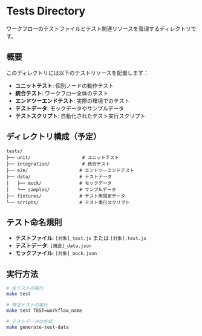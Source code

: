 # Tests Directory

ワークフローのテストファイルとテスト関連リソースを管理するディレクトリです。

## 概要

このディレクトリには以下のテストリソースを配置します：

- **ユニットテスト**: 個別ノードの動作テスト
- **統合テスト**: ワークフロー全体のテスト
- **エンドツーエンドテスト**: 実際の環境でのテスト
- **テストデータ**: モックデータやサンプルデータ
- **テストスクリプト**: 自動化されたテスト実行スクリプト

## ディレクトリ構成（予定）

```
tests/
├── unit/                   # ユニットテスト
├── integration/            # 統合テスト
├── e2e/                   # エンドツーエンドテスト
├── data/                  # テストデータ
│   ├── mock/              # モックデータ
│   └── samples/           # サンプルデータ
├── fixtures/              # テスト用固定データ
└── scripts/               # テスト実行スクリプト
```

## テスト命名規則

- **テストファイル**: `[対象]_test.js` または `[対象].test.js`
- **テストデータ**: `[用途]_data.json`
- **モックファイル**: `[対象]_mock.json`

## 実行方法

```bash
# 全テストの実行
make test

# 特定テストの実行
make test TEST=workflow_name

# テストデータの生成
make generate-test-data
```
